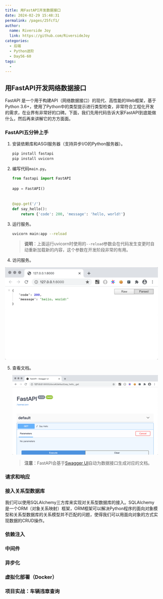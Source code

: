 ```yaml
---
title: 用FastAPI开发数据接口
date: 2024-02-29 15:48:31
permalink: /pages/25fcf1/
author:
  name: Riverside Joy
  link: https://github.com/RiversideJoy
categories:
  - 后端
  - Python进阶
  - Day56-60
tags:
  - 
---
```

## 用FastAPI开发网络数据接口

FastAPI 是一个用于构建API（网络数据接口）的现代、高性能的Web框架，基于Python 3.6+，使用了Python中的类型提示进行类型检查，非常符合工程化开发的需求，在业界有非常好的口碑。下面，我们先用代码告诉大家FastAPI到底能做什么，然后再来讲解它的方方面面。

### FastAPI五分钟上手

1. 安装依赖库和ASGI服务器（支持异步I/O的Python服务器）。

    ```Bash
    pip install fastapi
    pip install uvicorn
    ```

2. 编写代码`main.py`。

    ```Python
    from fastapi import FastAPI
    
    app = FastAPI()
    
    
    @app.get('/')
    def say_hello():
        return {'code': 200, 'message': 'hello, world!'}
    ```

3. 运行服务。

    ```Bash
    uvicorn main:app --reload
    ```

    > **说明**：上面运行uvicorn时使用的`--reload`参数会在代码发生变更时自动重新加载新的内容，这个参数在开发阶段非常的有用。

4. 访问服务。

  ![](res/run-first-demo.png)

5. 查看文档。

    ![](res/first-demo-docs.png)

    > **注意**：FastAPI会基于[Swagger UI](https://swagger.io/tools/swagger-ui/)自动为数据接口生成对应的文档。

### 请求和响应



### 接入关系型数据库

我们可以使用SQLAlchemy三方库来实现对关系型数据库的接入。SQLAlchemy是一个ORM（对象关系映射）框架，ORM框架可以解决Python程序的面向对象模型和关系型数据库的关系模型并不匹配的问题，使得我们可以用面向对象的方式实现数据的CRUD操作。

### 依赖注入



### 中间件



### 异步化



### 虚拟化部署（Docker）



### 项目实战：车辆违章查询

